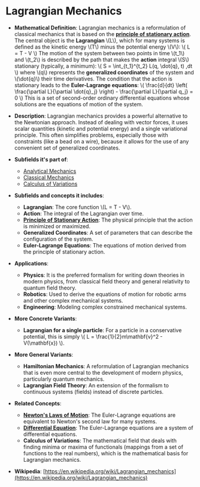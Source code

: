# Lagrangian Mechanics

- **Mathematical Definition**: Lagrangian mechanics is a reformulation of classical mechanics that is based on the **[principle of stationary action](./principle_of_least_action.md)**. The central object is the **Lagrangian** \\(L\\), which for many systems is defined as the kinetic energy \\(T\\) minus the potential energy \\(V\\):
  \\( L = T - V \\)
  The motion of the system between two points in time \\(t_1\\) and \\(t_2\\) is described by the path that makes the **action** integral \\(S\\) stationary (typically, a minimum):
  \\( S = \int_{t_1}^{t_2} L(q, \dot{q}, t) \,dt \\)
  where \\(q\\) represents the **generalized coordinates** of the system and \\(\dot{q}\\) their time derivatives. The condition that the action is stationary leads to the **Euler-Lagrange equations**:
  \\( \frac{d}{dt} \left( \frac{\partial L}{\partial \dot{q}_j} \right) - \frac{\partial L}{\partial q_j} = 0 \\)
  This is a set of second-order ordinary differential equations whose solutions are the equations of motion of the system.

- **Description**: Lagrangian mechanics provides a powerful alternative to the Newtonian approach. Instead of dealing with vector forces, it uses scalar quantities (kinetic and potential energy) and a single variational principle. This often simplifies problems, especially those with constraints (like a bead on a wire), because it allows for the use of any convenient set of generalized coordinates.

- **Subfields it's part of**:
    - [Analytical Mechanics](https://en.wikipedia.org/wiki/Analytical_mechanics)
    - [Classical Mechanics](https://en.wikipedia.org/wiki/Classical_mechanics)
    - [Calculus of Variations](https://en.wikipedia.org/wiki/Calculus_of_variations)

- **Subfields and concepts it includes**:
    - **Lagrangian**: The core function \\(L = T - V\\).
    - **Action**: The integral of the Lagrangian over time.
    - **[Principle of Stationary Action](./principle_of_least_action.md)**: The physical principle that the action is minimized or maximized.
    - **Generalized Coordinates**: A set of parameters that can describe the configuration of the system.
    - **Euler-Lagrange Equations**: The equations of motion derived from the principle of stationary action.

- **Applications**:
    - **Physics**: It is the preferred formalism for writing down theories in modern physics, from classical field theory and general relativity to quantum field theory.
    - **Robotics**: Used to derive the equations of motion for robotic arms and other complex mechanical systems.
    - **Engineering**: Modeling complex constrained mechanical systems.

- **More Concrete Variants**:
    - **Lagrangian for a single particle**: For a particle in a conservative potential, this is simply \\( L = \frac{1}{2}m\mathbf{v}^2 - V(\mathbf{x}) \\).

- **More General Variants**:
    - **Hamiltonian Mechanics**: A reformulation of Lagrangian mechanics that is even more central to the development of modern physics, particularly quantum mechanics.
    - **Lagrangian Field Theory**: An extension of the formalism to continuous systems (fields) instead of discrete particles.

- **Related Concepts**:
    - **[Newton's Laws of Motion](../classical_mechanics/newtons_laws.md)**: The Euler-Lagrange equations are equivalent to Newton's second law for many systems.
    - **[Differential Equation](../../applied_mathematics/differential_equations/differential_equation.md)**: The Euler-Lagrange equations are a system of differential equations.
    - **Calculus of Variations**: The mathematical field that deals with finding minima or maxima of functionals (mappings from a set of functions to the real numbers), which is the mathematical basis for Lagrangian mechanics.

- **Wikipedia**: [https://en.wikipedia.org/wiki/Lagrangian_mechanics](https://en.wikipedia.org/wiki/Lagrangian_mechanics)
